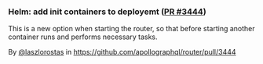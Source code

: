 ### Helm: add init containers to deployemt ([PR #3444](https://github.com/apollographql/router/pull/3444))

This is a new option when starting the router, so that before starting another container runs and performs necessary tasks.

By [@laszlorostas](https://github.com/laszlorostas) in https://github.com/apollographql/router/pull/3444
